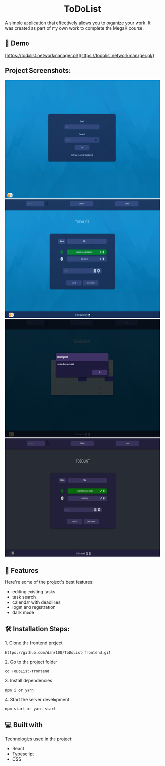 <h1 align="center" id="title">ToDoList</h1>

<p id="description">A simple application that effectively allows you to organize your work. It was created as part of my own work to complete the MegaK course.</p>

<h2>🚀 Demo</h2>

[https://todolist.networkmanager.pl/](https://todolist.networkmanager.pl/)

<h2>Project Screenshots:</h2>

<img src="https://raw.githubusercontent.com/dans100/ToDoList-frontend/main/public/login.png" alt="project-screenshot" width="800" height="385/">

<img src="https://raw.githubusercontent.com/dans100/ToDoList-frontend/main/public/view.png" alt="project-screenshot" width="800" height="385/">

<img src="https://raw.githubusercontent.com/dans100/ToDoList-frontend/main/public/deadlines.png" alt="project-screenshot" width="800" height="385/">

<img src="https://raw.githubusercontent.com/dans100/ToDoList-frontend/main/public/darkmode.png" alt="project-screenshot" width="800" height="385/">

  
  
<h2>🧐 Features</h2>

Here're some of the project's best features:

*   editing existing tasks
*   task search
*   calendar with deadlines
*   login and registration
*   dark mode

<h2>🛠️ Installation Steps:</h2>

<p>1. Clone the frontend project</p>

```
https://github.com/dans100/ToDoList-frontend.git
```

<p>2. Go to the project folder</p>

```
cd ToDoList-frontend
```

<p>3. Install dependencies</p>

```
npm i or yarn
```

<p>4. Start the server development</p>

```
npm start or yarn start
```

  
  
<h2>💻 Built with</h2>

Technologies used in the project:

*   React
*   Typescript
*   CSS
